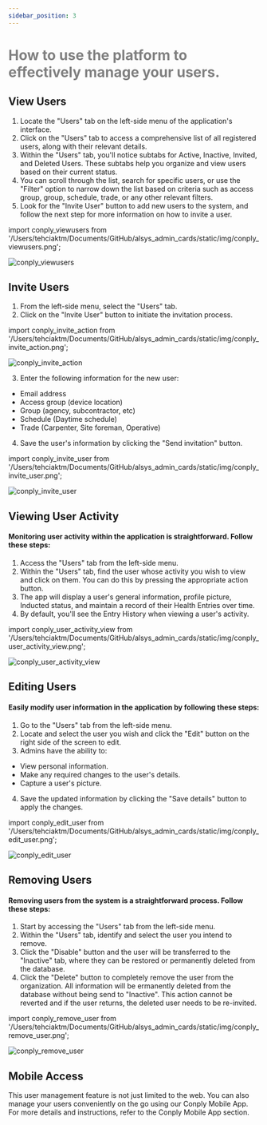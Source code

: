 ```yaml
---
sidebar_position: 3
---
```



<h1><font color="gray">How to use the platform to effectively manage your users.</font></h1>

<h2>View Users</h2>

1. Locate the "Users" tab on the left-side menu of the application's interface.
2. Click on the "Users" tab to access a comprehensive list of all registered users, along with their relevant details.
3. Within the "Users" tab, you'll notice subtabs for Active, Inactive, Invited, and Deleted Users. These subtabs help you organize and view users based on their current status.
4. You can scroll through the list, search for specific users, or use the "Filter" option to narrow down the list based on criteria such as access group, group, schedule, trade, or any other relevant filters.
5. Look for the "Invite User" button to add new users to the system, and follow the next step for more information on how to invite a user.

import conply_viewusers from '/Users/tehciaktm/Documents/GitHub/alsys_admin_cards/static/img/conply_viewusers.png';

<img src={conply_viewusers} alt="conply_viewusers" />

<h2>Invite Users</h2>

1. From the left-side menu, select the "Users" tab.
2. Click on the "Invite User" button to initiate the invitation process.

import conply_invite_action from '/Users/tehciaktm/Documents/GitHub/alsys_admin_cards/static/img/conply_invite_action.png';

<img src={conply_invite_action} alt="conply_invite_action" />

3. Enter the following information for the new user:
* Email address
* Access group (device location)
* Group (agency, subcontractor, etc)
* Schedule (Daytime schedule)
* Trade (Carpenter, Site foreman, Operative)
4. Save the user's information by clicking the "Send invitation" button.

import conply_invite_user from '/Users/tehciaktm/Documents/GitHub/alsys_admin_cards/static/img/conply_invite_user.png';

<img src={conply_invite_user} alt="conply_invite_user" />

<h2>Viewing User Activity</h2>

<h4>Monitoring user activity within the application is straightforward. Follow these steps:</h4>

1. Access the "Users" tab from the left-side menu.
2. Within the "Users" tab, find the user whose activity you wish to view and click on them. You can do this by pressing the appropriate action button.
3. The app will display a user's general information, profile picture, Inducted status, and maintain a record of their Health Entries over time.
4. By default, you'll see the Entry History when viewing a user's activity.

import conply_user_activity_view from '/Users/tehciaktm/Documents/GitHub/alsys_admin_cards/static/img/conply_user_activity_view.png';

<img src={conply_user_activity_view} alt="conply_user_activity_view" />


<h2>Editing Users</h2>

<h4>Easily modify user information in the application by following these steps:</h4>

1. Go to the "Users" tab from the left-side menu.
2. Locate and select the user you wish and click the "Edit" button on the right side of the screen to edit.
3. Admins have the ability to:
* View personal information.
* Make any required changes to the user's details.
* Capture a user's picture.
4. Save the updated information by clicking the "Save details" button to apply the changes.

import conply_edit_user from '/Users/tehciaktm/Documents/GitHub/alsys_admin_cards/static/img/conply_edit_user.png';

<img src={conply_edit_user} alt="conply_edit_user" />

<h2>Removing Users</h2>

<h4>Removing users from the system is a straightforward process. Follow these steps:</h4>

1. Start by accessing the "Users" tab from the left-side menu.
2. Within the "Users" tab, identify and select the user you intend to remove.
3. Click the "Disable" button and the user will be transferred to the "Inactive" tab, where they can be restored or permanently deleted from the database.
4. Click the "Delete" button to completely remove the user from the organization. All information will be ermanently deleted from the database without being send to "Inactive". This action cannot be reverted and if the user returns, the deleted user needs to be re-invited.



import conply_remove_user from '/Users/tehciaktm/Documents/GitHub/alsys_admin_cards/static/img/conply_remove_user.png';

<img src={conply_remove_user} alt="conply_remove_user"/>

<h2>Mobile Access</h2>
<p>This user management feature is not just limited to the web. You can also manage your users conveniently on the go using our Conply Mobile App. For more details and instructions, refer to the Conply Mobile App section.</p>